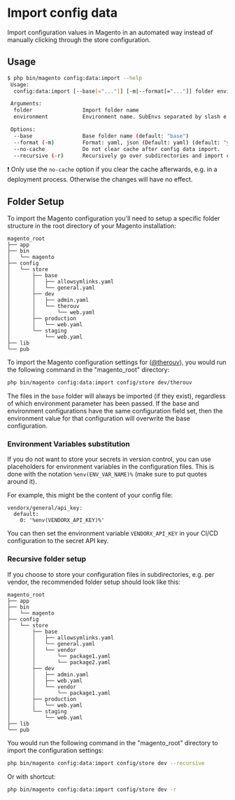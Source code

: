 # Import config data

Import configuration values in Magento in an automated way instead of manually clicking through the store configuration.


## Usage

```bash
$ php bin/magento config:data:import --help
 Usage:
  config:data:import [--base[="..."]] [-m|--format[="..."]] folder environment

 Arguments:
  folder                Import folder name
  environment           Environment name. SubEnvs separated by slash e.g.: development/osx/developer01

 Options:
  --base                Base folder name (default: "base")
  --format (-m)         Format: yaml, json (Default: yaml) (default: "yaml")
  --no-cache            Do not clear cache after config data import.
  --recursive (-r)      Recursively go over subdirectories and import configs.
```

:exclamation: Only use the `no-cache` option if you clear the cache afterwards, e.g. in a deployment process. Otherwise the changes will have no effect.


## Folder Setup

To import the Magento configuration you'll need to setup a specific folder structure in the root directory of your Magento installation:

```
magento_root
├── app
├── bin
│   └── magento
├── config
│   └── store
│       ├── base
│       │   ├── allowsymlinks.yaml
│       │   └── general.yaml
│       ├── dev
│       │   ├── admin.yaml
│       │   └── therouv
│       │       └── web.yaml
│       ├── production
│       │   └── web.yaml
│       └── staging
│           └── web.yaml
├── lib
└── pub
```

To import the Magento configuration settings for ([@therouv](https://github.com/therouv)), you would run the following command in the "magento_root" directory:

```bash
php bin/magento config:data:import config/store dev/therouv
```

The files in the `base` folder will always be imported (if they exist), regardless of which environment parameter has been passed. If the base and environment configurations have the same configuration field set, then the environment value for that configuration will overwrite the base configuration.

### Environment Variables substitution

If you do not want to store your secrets in version control, you can use placeholders for environment variables in the configuration files. This is done with the notation `%env(ENV_VAR_NAME)%` (make sure to put quotes around it).

For example, this might be the content of your config file:

```
vendorx/general/api_key:
  default:
    0: '%env(VENDORX_API_KEY)%'
```

You can then set the environment variable `VENDORX_API_KEY` in your CI/CD configuration to the secret API key. 

### Recursive folder setup

If you choose to store your configuration files in subdirectories, e.g. per vendor, the recommended folder setup should look like this:

```
magento_root
├── app
├── bin
│   └── magento
├── config
│   └── store
│       ├── base
│       │   ├── allowsymlinks.yaml
│       │   └── general.yaml
│       │   └── vendor
│       │       └── package1.yaml
│       │       └── package2.yaml
│       ├── dev
│       │   ├── admin.yaml
│       │   ├── web.yaml
│       │   └── vendor
│       │       └── package1.yaml
│       ├── production
│       │   └── web.yaml
│       └── staging
│           └── web.yaml
├── lib
└── pub
```

You would run the following command in the "magento_root" directory to import the configuration settings:

```bash
php bin/magento config:data:import config/store dev --recursive
```

Or with shortcut:

```bash
php bin/magento config:data:import config/store dev -r
```
